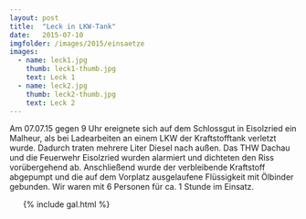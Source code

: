 ```yaml
---
layout: post
title:  "Leck in LKW-Tank"
date:   2015-07-10
imgfolder: /images/2015/einsaetze
images:
  - name: leck1.jpg
    thumb: leck1-thumb.jpg
    text: Leck 1
  - name: leck2.jpg
    thumb: leck2-thumb.jpg
    text: Leck 2
---
```


Am 07.07.15 gegen 9 Uhr ereignete sich auf dem Schlossgut in Eisolzried ein Malheur, als bei Ladearbeiten an einem LKW der Kraftstofftank verletzt wurde. Dadurch traten mehrere Liter Diesel nach außen. Das THW Dachau und die Feuerwehr Eisolzried wurden alarmiert und dichteten den Riss vorübergehend ab. Anschließend wurde der verbleibende Kraftstoff abgepumpt und die auf dem Vorplatz ausgelaufene Flüssigkeit mit Ölbinder gebunden. Wir waren mit 6 Personen für ca. 1 Stunde im Einsatz.

<ul class="posts">
  {% include gal.html %}
</ul>
